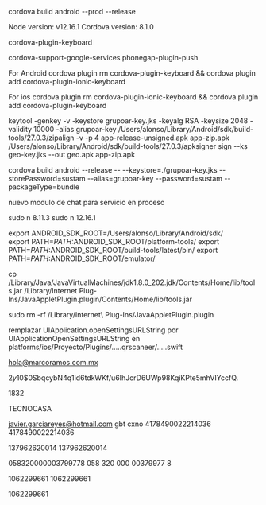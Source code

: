 cordova build android --prod --release

Node version: v12.16.1
Cordova version: 8.1.0
<engine name="browser" spec="^5.0.4" />
<engine name="android" spec="^8.1.0" />

cordova-plugin-keyboard

cordova-support-google-services
phonegap-plugin-push


For Android 
cordova plugin rm cordova-plugin-keyboard && cordova plugin add cordova-plugin-ionic-keyboard

For ios
cordova plugin rm cordova-plugin-ionic-keyboard && cordova plugin add cordova-plugin-keyboard


keytool -genkey -v -keystore grupoar-key.jks -keyalg RSA -keysize 2048 -validity 10000 -alias grupoar-key
 /Users/alonso/Library/Android/sdk/build-tools/27.0.3/zipalign -v -p 4 app-release-unsigned.apk app-zip.apk
 /Users/alonso/Library/Android/sdk/build-tools/27.0.3/apksigner sign --ks geo-key.jks --out geo.apk app-zip.apk

cordova build android --release -- --keystore=./grupoar-key.jks --storePassword=sustam --alias=grupoar-key --password=sustam --packageType=bundle

nuevo modulo de chat para servicio en proceso

sudo n 8.11.3
sudo n 12.16.1

export ANDROID_SDK_ROOT=/Users/alonso/Library/Android/sdk/  
export PATH=$PATH:$ANDROID_SDK_ROOT/platform-tools/
export PATH=$PATH:$ANDROID_SDK_ROOT/build-tools/latest/bin/
export PATH=$PATH:$ANDROID_SDK_ROOT/emulator/

cp /Library/Java/JavaVirtualMachines/jdk1.8.0_202.jdk/Contents/Home/lib/tools.jar /Library/Internet Plug-Ins/JavaAppletPlugin.plugin/Contents/Home/lib/tools.jar

sudo rm -rf /Library/Internet\ Plug-Ins/JavaAppletPlugin.plugin

remplazar UIApplication.openSettingsURLString por UIApplicationOpenSettingsURLString 
en platforms/ios/Proyecto/Plugins/.....qrscaneer/.....swift

hola@marcoramos.com.mx


$2y$10$0SbqcybN4q1id6tdkWKf/u6IhJcrD6UWp98KqiKPte5mhVIYccfQ.

1832

TECNOCASA

javier.garciareyes@hotmail.com
  gbt cxno 
4178490022214036
4178490022214036


137962620014
137962620014


058320000003799778
058 320 000 00379977 8

1062299661
1062299661

1062299661

